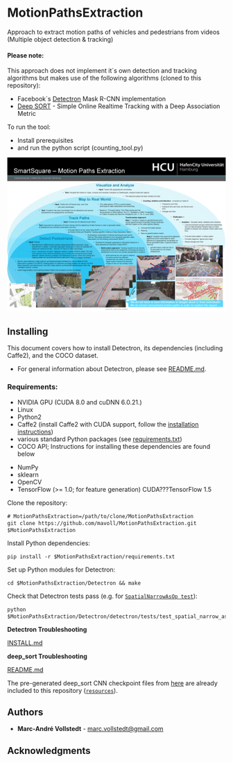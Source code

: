 # MotionPathsExtraction
Approach to extract motion paths of vehicles and pedestrians from videos (Multiple object detection &amp; tracking)

#### Please note:
This approach does not implement it´s own detection and tracking algorithms but makes use of the following algorithms (cloned to this repository):  
* Facebook´s [Detectron](https://github.com/facebookresearch/Detectron) Mask R-CNN implementation 
* [Deep SORT](https://github.com/nwojke/deep_sort) - Simple Online Realtime Tracking with a Deep Association Metric

To run the tool:

* Install prerequisites 
* and run the python script (counting_tool.py)

![Poster](/poster/poster_A0_tracks.jpg)

## Installing

This document covers how to install Detectron, its dependencies (including Caffe2), and the COCO dataset.

- For general information about Detectron, please see [README.md](https://github.com/mavoll/MotionPathsExtraction/blob/master/Detectron/README.md).

### Requirements: ###

- NVIDIA GPU (CUDA 8.0 and cuDNN 6.0.21.)
- Linux
- Python2
- Caffe2 (install Caffe2 with CUDA support, follow the [installation instructions](https://caffe2.ai/docs/getting-started.html))
- various standard Python packages (see [requirements.txt](https://github.com/mavoll/MotionPathsExtraction/blob/master/requirements.txt))
- COCO API; Instructions for installing these dependencies are found below

* NumPy
* sklearn
* OpenCV
* TensorFlow (>= 1.0; for feature generation) CUDA???TensorFlow 1.5

Clone the repository:

```
# MotionPathsExtraction=/path/to/clone/MotionPathsExtraction
git clone https://github.com/mavoll/MotionPathsExtraction.git $MotionPathsExtraction
```

Install Python dependencies:

```
pip install -r $MotionPathsExtraction/requirements.txt
```

Set up Python modules for Detectron:

```
cd $MotionPathsExtraction/Detectron && make
```

Check that Detectron tests pass (e.g. for [`SpatialNarrowAsOp test`](detectron/tests/test_spatial_narrow_as_op.py)):

```
python $MotionPathsExtraction/Detectron/detectron/tests/test_spatial_narrow_as_op.py
```

**Detectron Troubleshooting**

[INSTALL.md](https://github.com/mavoll/MotionPathsExtraction/edit/master/Detectron/INSTALL.md)

**deep_sort Troubleshooting** 

[README.md](https://github.com/mavoll/MotionPathsExtraction/blob/master/deep_sort/README.md)

The pre-generated deep_sort CNN checkpoint files from [here](https://drive.google.com/open?id=18fKzfqnqhqW3s9zwsCbnVJ5XF2JFeqMp) are already included to this repository ([`resources`](https://github.com/mavoll/MotionPathsExtraction/edit/master/deep_sort/resources/networks/)).



## Authors

* **Marc-André Vollstedt** - marc.vollstedt@gmail.com

## Acknowledgments
